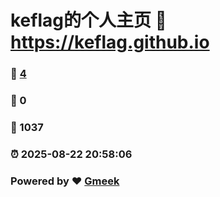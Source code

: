 # keflag的个人主页 :link: https://keflag.github.io 
### :page_facing_up: [4](https://keflag.github.io/tag.html) 
### :speech_balloon: 0 
### :hibiscus: 1037 
### :alarm_clock: 2025-08-22 20:58:06 
### Powered by :heart: [Gmeek](https://github.com/Meekdai/Gmeek)
